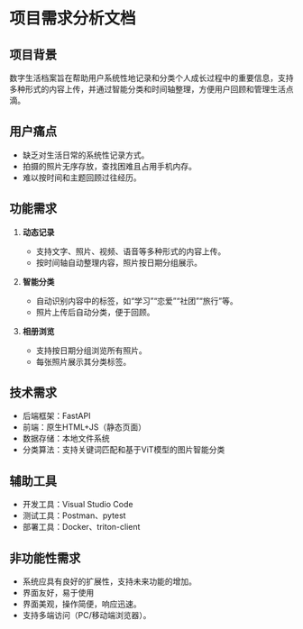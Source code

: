 # 项目需求分析文档

## 项目背景
数字生活档案旨在帮助用户系统性地记录和分类个人成长过程中的重要信息，支持多种形式的内容上传，并通过智能分类和时间轴整理，方便用户回顾和管理生活点滴。

## 用户痛点
- 缺乏对生活日常的系统性记录方式。
- 拍摄的照片无序存放，查找困难且占用手机内存。
- 难以按时间和主题回顾过往经历。

## 功能需求
1. **动态记录**
   - 支持文字、照片、视频、语音等多种形式的内容上传。
   - 按时间轴自动整理内容，照片按日期分组展示。

2. **智能分类**
   - 自动识别内容中的标签，如“学习”“恋爱”“社团”“旅行”等。
   - 照片上传后自动分类，便于回顾。

3. **相册浏览**
   - 支持按日期分组浏览所有照片。
   - 每张照片展示其分类标签。

## 技术需求
- 后端框架：FastAPI
- 前端：原生HTML+JS（静态页面）
- 数据存储：本地文件系统
- 分类算法：支持关键词匹配和基于ViT模型的图片智能分类

## 辅助工具
- 开发工具：Visual Studio Code
- 测试工具：Postman、pytest
- 部署工具：Docker、triton-client

## 非功能性需求
- 系统应具有良好的扩展性，支持未来功能的增加。
- 界面友好，易于使用
- 界面美观，操作简便，响应迅速。
- 支持多端访问（PC/移动端浏览器）。
